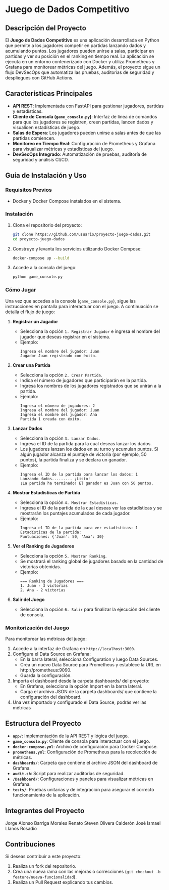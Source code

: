 # Juego de Dados Competitivo

## Descripción del Proyecto

El **Juego de Dados Competitivo** es una aplicación desarrollada en Python que permite a los jugadores competir en partidas lanzando dados y acumulando puntos. Los jugadores pueden unirse a salas, participar en partidas y ver su posición en el ranking en tiempo real. La aplicación se ejecuta en un entorno contenerizado con Docker y utiliza Prometheus y Grafana para monitorear métricas del juego. Además, el proyecto sigue un flujo DevSecOps que automatiza las pruebas, auditorías de seguridad y despliegues con GitHub Actions.

## Características Principales

- **API REST**: Implementada con FastAPI para gestionar jugadores, partidas y estadísticas.
- **Cliente de Consola (`game_console.py`)**: Interfaz de línea de comandos para que los jugadores se registren, creen partidas, lancen dados y visualicen estadísticas de juego.
- **Salas de Espera**: Los jugadores pueden unirse a salas antes de que las partidas comiencen.
- **Monitoreo en Tiempo Real**: Configuración de Prometheus y Grafana para visualizar métricas y estadísticas del juego.
- **DevSecOps Integrado**: Automatización de pruebas, auditoría de seguridad y análisis CI/CD.

## Guía de Instalación y Uso

### Requisitos Previos

- Docker y Docker Compose instalados en el sistema.

### Instalación

1. Clona el repositorio del proyecto:
    ```bash
    git clone https://github.com/usuario/proyecto-juego-dados.git
    cd proyecto-juego-dados
    ```

2. Construye y levanta los servicios utilizando Docker Compose:
    ```bash
    docker-compose up --build
    ```

3. Accede a la consola del juego:
    ```bash
    python game_console.py
    ```

### Cómo Jugar

Una vez que accedes a la consola (`game_console.py`), sigue las instrucciones en pantalla para interactuar con el juego. A continuación se detalla el flujo de juego:

1. **Registrar un Jugador**
   - Selecciona la opción `1. Registrar Jugador` e ingresa el nombre del jugador que deseas registrar en el sistema.
   - Ejemplo:
     ```
     Ingresa el nombre del jugador: Juan
     Jugador Juan registrado con éxito.
     ```

2. **Crear una Partida**
   - Selecciona la opción `2. Crear Partida`.
   - Indica el número de jugadores que participarán en la partida.
   - Ingresa los nombres de los jugadores registrados que se unirán a la partida.
   - Ejemplo:
     ```
     Ingresa el número de jugadores: 2
     Ingresa el nombre del jugador: Juan
     Ingresa el nombre del jugador: Ana
     Partida 1 creada con éxito.
     ```

3. **Lanzar Dados**
   - Selecciona la opción `3. Lanzar Dados`.
   - Ingresa el ID de la partida para la cual deseas lanzar los dados.
   - Los jugadores lanzan los dados en su turno y acumulan puntos. Si algún jugador alcanza el puntaje de victoria (por ejemplo, 50 puntos), la partida finaliza y se declara un ganador.
   - Ejemplo:
     ```
     Ingresa el ID de la partida para lanzar los dados: 1
     Lanzando dados......... ¡Listo!
     ¡La partida ha terminado! El ganador es Juan con 50 puntos.
     ```

4. **Mostrar Estadísticas de Partida**
   - Selecciona la opción `4. Mostrar Estadísticas`.
   - Ingresa el ID de la partida de la cual deseas ver las estadísticas y se mostrarán los puntajes acumulados de cada jugador.
   - Ejemplo:
     ```
     Ingresa el ID de la partida para ver estadísticas: 1
     Estadísticas de la partida:
     Puntuaciones: {'Juan': 50, 'Ana': 30}
     ```

5. **Ver el Ranking de Jugadores**
   - Selecciona la opción `5. Mostrar Ranking`.
   - Se mostrará el ranking global de jugadores basado en la cantidad de victorias obtenidas.
   - Ejemplo:
     ```
     === Ranking de Jugadores ===
     1. Juan - 3 victorias
     2. Ana - 2 victorias
     ```

6. **Salir del Juego**
   - Selecciona la opción `6. Salir` para finalizar la ejecución del cliente de consola.

### Monitorización del Juego

Para monitorear las métricas del juego:

1. Accede a la interfaz de Grafana en `http://localhost:3000`.
2. Configura el Data Source en Grafana:
   - En la barra lateral, selecciona Configuration y luego Data Sources.
   - Crea un nuevo Data Source para Prometheus y establece la URL en http://prometheus:9090.
   - Guarda la configuración.
3. Importa el dashboard desde la carpeta dashboards/ del proyecto:
   - En Grafana, selecciona la opción Import en la barra lateral.
   - Carga el archivo JSON de la carpeta dashboards/ que contiene la configuración del dashboard.
4. Una vez importado y configurado el Data Source, podrás ver las métricas

## Estructura del Proyecto

- **`app/`**: Implementación de la API REST y lógica del juego.
- **`game_console.py`**: Cliente de consola para interactuar con el juego.
- **`docker-compose.yml`**: Archivo de configuración para Docker Compose.
- **`prometheus.yml`**: Configuración de Prometheus para la recolección de métricas.
- **`dashboards/`**: Carpeta que contiene el archivo JSON del dashboard de Grafana.
- **`audit.sh`**: Script para realizar auditorías de seguridad.
- **`/Dashboard/`**: Configuraciones y paneles para visualizar métricas en Grafana.
- **`tests/`**: Pruebas unitarias y de integración para asegurar el correcto funcionamiento de la aplicación.

## Integrantes del Proyecto
Jorge Alonso Barriga Morales
Renato Steven Olivera Calderón
José Ismael Llanos Rosadio

## Contribuciones

Si deseas contribuir a este proyecto:

1. Realiza un fork del repositorio.
2. Crea una nueva rama con las mejoras o correcciones (`git checkout -b feature/nueva-funcionalidad`).
3. Realiza un Pull Request explicando tus cambios.